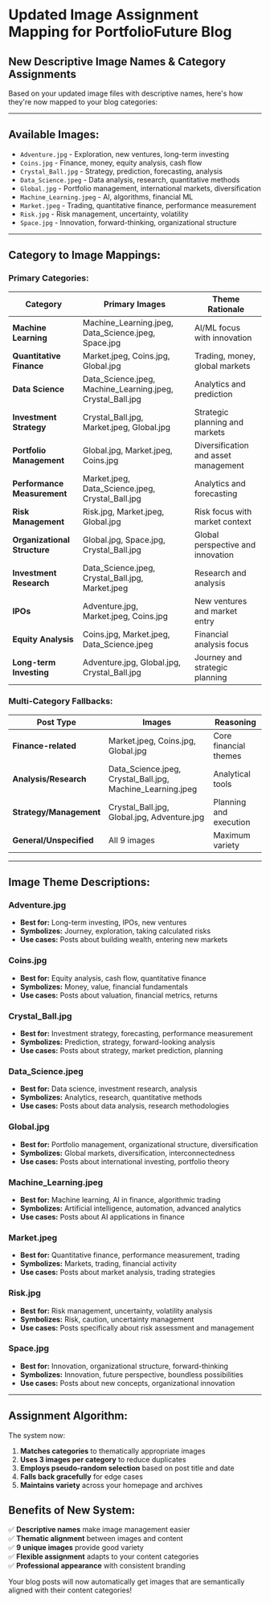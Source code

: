 # Updated Image Assignment Mapping for PortfolioFuture Blog

## New Descriptive Image Names & Category Assignments

Based on your updated image files with descriptive names, here's how they're now mapped to your blog categories:

---

## **Available Images:**
- `Adventure.jpg` - Exploration, new ventures, long-term investing
- `Coins.jpg` - Finance, money, equity analysis, cash flow
- `Crystal_Ball.jpg` - Strategy, prediction, forecasting, analysis
- `Data_Science.jpeg` - Data analysis, research, quantitative methods
- `Global.jpg` - Portfolio management, international markets, diversification
- `Machine_Learning.jpeg` - AI, algorithms, financial ML
- `Market.jpeg` - Trading, quantitative finance, performance measurement
- `Risk.jpg` - Risk management, uncertainty, volatility
- `Space.jpg` - Innovation, forward-thinking, organizational structure

---

## **Category to Image Mappings:**

### **Primary Categories:**

| Category | Primary Images | Theme Rationale |
|----------|---------------|-----------------|
| **Machine Learning** | Machine_Learning.jpeg, Data_Science.jpeg, Space.jpg | AI/ML focus with innovation |
| **Quantitative Finance** | Market.jpeg, Coins.jpg, Global.jpg | Trading, money, global markets |
| **Data Science** | Data_Science.jpeg, Machine_Learning.jpeg, Crystal_Ball.jpg | Analytics and prediction |
| **Investment Strategy** | Crystal_Ball.jpg, Market.jpeg, Global.jpg | Strategic planning and markets |
| **Portfolio Management** | Global.jpg, Market.jpeg, Coins.jpg | Diversification and asset management |
| **Performance Measurement** | Market.jpeg, Data_Science.jpeg, Crystal_Ball.jpg | Analytics and forecasting |
| **Risk Management** | Risk.jpg, Market.jpeg, Global.jpg | Risk focus with market context |
| **Organizational Structure** | Global.jpg, Space.jpg, Crystal_Ball.jpg | Global perspective and innovation |
| **Investment Research** | Data_Science.jpeg, Crystal_Ball.jpg, Market.jpeg | Research and analysis |
| **IPOs** | Adventure.jpg, Market.jpeg, Coins.jpg | New ventures and market entry |
| **Equity Analysis** | Coins.jpg, Market.jpeg, Data_Science.jpeg | Financial analysis focus |
| **Long-term Investing** | Adventure.jpg, Global.jpg, Crystal_Ball.jpg | Journey and strategic planning |

### **Multi-Category Fallbacks:**

| Post Type | Images | Reasoning |
|-----------|--------|-----------|
| **Finance-related** | Market.jpeg, Coins.jpg, Global.jpg | Core financial themes |
| **Analysis/Research** | Data_Science.jpeg, Crystal_Ball.jpg, Machine_Learning.jpeg | Analytical tools |
| **Strategy/Management** | Crystal_Ball.jpg, Global.jpg, Adventure.jpg | Planning and execution |
| **General/Unspecified** | All 9 images | Maximum variety |

---

## **Image Theme Descriptions:**

### **Adventure.jpg**
- **Best for:** Long-term investing, IPOs, new ventures
- **Symbolizes:** Journey, exploration, taking calculated risks
- **Use cases:** Posts about building wealth, entering new markets

### **Coins.jpg**
- **Best for:** Equity analysis, cash flow, quantitative finance
- **Symbolizes:** Money, value, financial fundamentals
- **Use cases:** Posts about valuation, financial metrics, returns

### **Crystal_Ball.jpg**
- **Best for:** Investment strategy, forecasting, performance measurement
- **Symbolizes:** Prediction, strategy, forward-looking analysis
- **Use cases:** Posts about strategy, market prediction, planning

### **Data_Science.jpeg**
- **Best for:** Data science, investment research, analysis
- **Symbolizes:** Analytics, research, quantitative methods
- **Use cases:** Posts about data analysis, research methodologies

### **Global.jpg**
- **Best for:** Portfolio management, organizational structure, diversification
- **Symbolizes:** Global markets, diversification, interconnectedness
- **Use cases:** Posts about international investing, portfolio theory

### **Machine_Learning.jpeg**
- **Best for:** Machine learning, AI in finance, algorithmic trading
- **Symbolizes:** Artificial intelligence, automation, advanced analytics
- **Use cases:** Posts about AI applications in finance

### **Market.jpeg**
- **Best for:** Quantitative finance, performance measurement, trading
- **Symbolizes:** Markets, trading, financial activity
- **Use cases:** Posts about market analysis, trading strategies

### **Risk.jpg**
- **Best for:** Risk management, uncertainty, volatility analysis
- **Symbolizes:** Risk, caution, uncertainty management
- **Use cases:** Posts specifically about risk assessment and management

### **Space.jpg**
- **Best for:** Innovation, organizational structure, forward-thinking
- **Symbolizes:** Innovation, future perspective, boundless possibilities
- **Use cases:** Posts about new concepts, organizational innovation

---

## **Assignment Algorithm:**

The system now:
1. **Matches categories** to thematically appropriate images
2. **Uses 3 images per category** to reduce duplicates
3. **Employs pseudo-random selection** based on post title and date
4. **Falls back gracefully** for edge cases
5. **Maintains variety** across your homepage and archives

## **Benefits of New System:**

✅ **Descriptive names** make image management easier  
✅ **Thematic alignment** between images and content  
✅ **9 unique images** provide good variety  
✅ **Flexible assignment** adapts to your content categories  
✅ **Professional appearance** with consistent branding  

Your blog posts will now automatically get images that are semantically aligned with their content categories!
